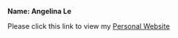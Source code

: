 **Name: Angelina Le**

Please click this link to view my [Personal Website](https://angelina-portfolio.web.app/)

